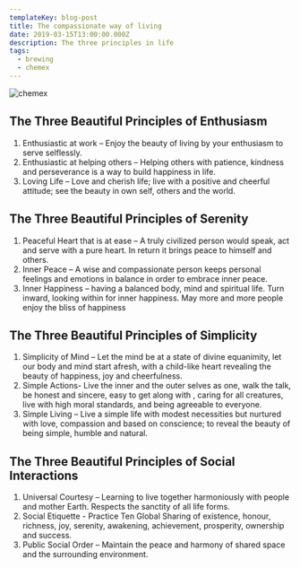 ```yaml
---
templateKey: blog-post
title: The compassionate way of living
date: 2019-03-15T13:00:00.000Z
description: The three principles in life
tags:
  - brewing
  - chemex
---
```

![chemex](/img/chemex.jpg)

## The Three Beautiful Principles of Enthusiasm

1. Enthusiastic at work – Enjoy the beauty of living by your enthusiasm to serve selflessly.
2. Enthusiastic at helping others – Helping others with patience, kindness and perseverance is a way to build happiness in life.
3. Loving Life – Love and cherish life; live with a positive and cheerful attitude; see the beauty in own self, others and the world. 

## The Three Beautiful Principles of Serenity

1. Peaceful Heart that is at ease – A truly civilized person would speak, act and serve with a pure heart. In return it brings peace to himself and others.
2. Inner Peace – A wise and compassionate person keeps personal feelings and emotions in balance in order to embrace inner peace.
3. Inner Happiness – having a balanced body, mind and spiritual life.  Turn inward, looking within for inner happiness. May more and more people enjoy the bliss of happiness



## The Three Beautiful Principles of Simplicity

1. Simplicity of Mind –  Let the mind be at a state of divine equanimity, let our body and mind start afresh, with a child-like heart revealing the beauty of happiness, joy and cheerfulness.
2. Simple Actions- Live the inner and the outer selves as one, walk the talk, be honest and sincere, easy to get along with , caring for all creatures, live with high moral standards, and being agreeable to everyone.
3. Simple Living – Live a simple life with modest necessities but nurtured with love, compassion and based on conscience; to reveal the beauty of being simple, humble and natural.

## The Three Beautiful Principles of Social Interactions

1. Universal Courtesy – Learning to live together harmoniously with people and mother Earth. Respects the sanctity of all life forms.
2. Social Etiquette - Practice Ten Global Sharing of existence, honour, richness, joy, serenity, awakening, achievement, prosperity, ownership and success. 
3. Public Social Order – Maintain the peace and harmony of shared space and the surrounding environment.
